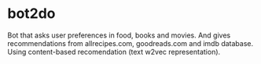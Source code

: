 # bot2do
Bot that asks user preferences in food, books and movies. And gives recommendations from allrecipes.com, goodreads.com  and imdb database. Using content-based recomendation (text w2vec representation). 
